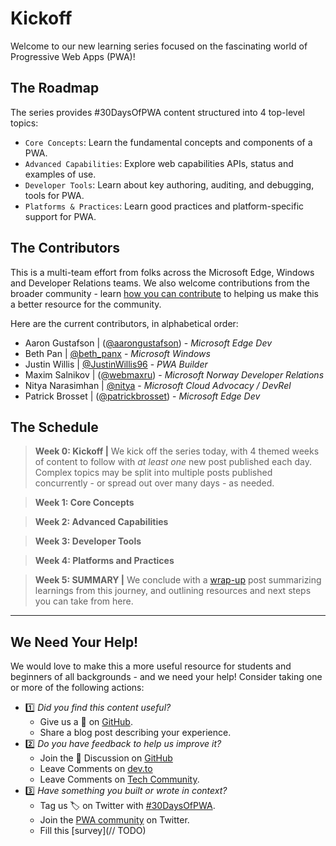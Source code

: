 # Kickoff

Welcome to our new learning series focused on the fascinating world of Progressive Web Apps (PWA)!

## The Roadmap

The series provides #30DaysOfPWA content structured into 4 top-level topics:
* `Core Concepts`: Learn the fundamental concepts and components of a PWA.
* `Advanced Capabilities`: Explore web capabilities APIs, status and examples of use.
* `Developer Tools`: Learn about key authoring, auditing, and debugging, tools for PWA.
* `Platforms & Practices`: Learn good practices and platform-specific support for PWA.


## The Contributors

This is a multi-team effort from folks across the Microsoft Edge, Windows and Developer Relations teams. We also welcome contributions from the broader community - learn [how you can contribute](#we-need-your-help) to helping us make this a better resource for the community.

 Here are the current contributors, in alphabetical order:

 * Aaron Gustafson | ([@aarongustafson](https://twitter.com/AaronGustafson)) - _Microsoft Edge Dev_
 * Beth Pan | [@beth_panx](https://twitter.com/beth_panx) - _Microsoft Windows_
 * Justin Willis | [@JustinWillis96](https://twitter.com/Justinwillis96) - _PWA Builder_
 * Maxim Salnikov | ([@webmaxru](https://twitter.com/webmaxru)) - _Microsoft Norway Developer Relations_
 * Nitya Narasimhan | [@nitya](https://twitter.com/nitya) - _Microsoft Cloud Advocacy / DevRel_
 * Patrick Brosset | ([@patrickbrosset](https://twitter.com/patrickbrosset)) - _Microsoft Edge Dev_


## The Schedule

> **Week 0: Kickoff |** We kick off the series today, with 4 themed weeks of content to follow with _at least one_ new post published each day. Complex topics may be split into multiple posts published concurrently - or spread out over many days - as needed. 

> **Week 1: Core Concepts**

> **Week 2: Advanced Capabilities**

> **Week 3: Developer Tools**

> **Week 4: Platforms and Practices**

> **Week 5: SUMMARY |** We conclude with a [wrap-up](/summary) post summarizing learnings from this journey, and outlining resources and next steps you can take from here.

---


## We Need Your Help!

We would love to make this a more useful resource for students and beginners of all backgrounds - and we need your help! Consider taking one or more of the following actions:

* 1️⃣ _Did you find this content useful?_
    - Give us a 🌟 on [GitHub](https://aka.ms/learn-PWA/30Days-github). 
    - Share a blog post describing your experience.
* 2️⃣ _Do you have feedback to help us improve it?_  
    - Join the 💬 Discussion on [GitHub](https://aka.ms/learn-pwa/30Days-ghd) 
    - Leave Comments on [dev.to](https://aka.ms/learn-PWA/30Days-devto) 
    - Leave Comments on [Tech Community](https://aka.ms/learn-PWA/30Days-tc).
* 3️⃣ _Have something you built or wrote in context?_ 
    * Tag us 🏷 on Twitter with [#30DaysOfPWA](https://twitter.com/search?q=%2330DaysofPWA). 
    * Join the [PWA community](https://aka.ms/learn-PWA/join-twitter) on Twitter. 
    * Fill this [survey](// TODO) 
